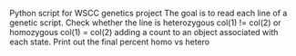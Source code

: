 Python script for WSCC genetics project
The goal is to read each line of a genetic script.
Check whether the line is heterozygous col(1) != col(2) or homozygous col(1) = col(2) adding a count to an object associated with each state.
Print out the final percent homo vs hetero
